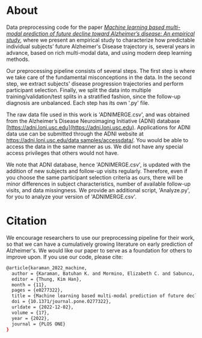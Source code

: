 # About

Data preprocessing code for the paper [_Machine learning based multi-modal prediction of future decline toward Alzheimer’s disease: An empirical study_](https://journals.plos.org/plosone/article?id=10.1371/journal.pone.0277322), where we present an empirical study to characterize how predictable individual subjects’ future Alzheimer's Disease trajectory is, several years in advance, based on rich multi-modal data, and using modern deep learning methods. 

Our preprocessing pipeline consists of several steps. The first step is where we take care of the fundamental misconceptions in the data. In the second step, we extract subjects' disease progression trajectories and perform participant selection. Finally, we split the data into multiple training/validation/test splits in a stratified fashion, since the follow-up diagnosis are unbalanced. Each step has its own '.py' file. 

The raw data file used in this work is 'ADNIMERGE.csv', and was obtained from the Alzheimer’s Disease Neuroimaging Initiative (ADNI) database [https://adni.loni.usc.edu](https://adni.loni.usc.edu). Applications for ADNI data use can be submitted through the ADNI website at [https://adni.loni.usc.edu/data samples/accessdata/](https://adni.loni.usc.edu/data-samples/accessdata/). You would be able to access the data in the same manner as us. We did not have any special access privileges that others would not have.

We note that ADNI database, hence 'ADNIMERGE.csv', is updated with the addition of new subjects and follow-up visits regularly. Therefore, even if you choose the same participant selection criteria as ours, there will be minor differences in subject characteristics, number of available follow-up visits, and data missingness. We provide an additional script, 'Analyze.py', for you to analyze your version of 'ADNIMERGE.csv'.

# Citation

We encourage researchers to use our preprocessing pipeline for their work, so that we can have a cumulatively growing literature on early prediction of Alzheimer's. We would like our paper to serve as a foundation for others to improve upon. If you use our code, please cite:

```bash
@article{karaman_2022_machine,
  author = {Karaman, Batuhan K. and Mormino, Elizabeth C. and Sabuncu, Mert R.},
  editor = {Thung, Kim Han},
  month = {11},
  pages = {e0277322},
  title = {Machine learning based multi-modal prediction of future decline toward Alzheimer’s disease: An empirical study},
  doi = {10.1371/journal.pone.0277322},
  urldate = {2022-12-02},
  volume = {17},
  year = {2022},
  journal = {PLOS ONE}
} 
```
